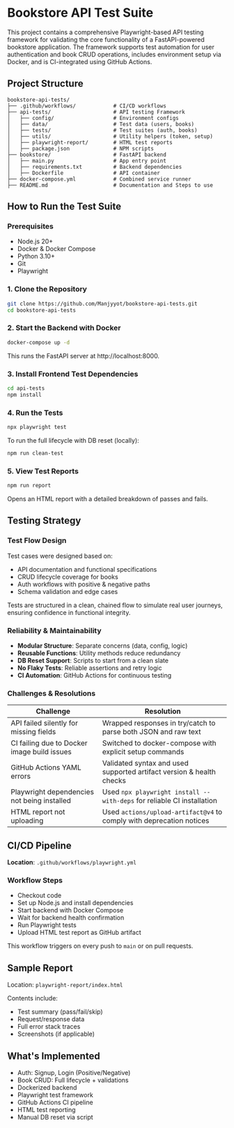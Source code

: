 # Bookstore API Test Suite

This project contains a comprehensive Playwright-based API testing framework for validating the core functionality of a FastAPI-powered bookstore application. The framework supports test automation for user authentication and book CRUD operations, includes environment setup via Docker, and is CI-integrated using GitHub Actions.

## Project Structure

```
bookstore-api-tests/
├── .github/workflows/            # CI/CD workflows
├── api-tests/                    # API testing Framework
│   ├── config/                   # Environment configs
│   ├── data/                     # Test data (users, books)
│   ├── tests/                    # Test suites (auth, books)
│   ├── utils/                    # Utility helpers (token, setup)
│   ├── playwright-report/        # HTML test reports
│   ├── package.json              # NPM scripts
├── bookstore/                    # FastAPI backend
│   ├── main.py                   # App entry point
│   ├── requirements.txt          # Backend dependencies
│   ├── Dockerfile                # API container
├── docker-compose.yml            # Combined service runner
├── README.md                     # Documentation and Steps to use
```

## How to Run the Test Suite

### Prerequisites

- Node.js 20+
- Docker & Docker Compose
- Python 3.10+
- Git
- Playwright

### 1. Clone the Repository

```bash
git clone https://github.com/Manjyyot/bookstore-api-tests.git
cd bookstore-api-tests
```

### 2. Start the Backend with Docker

```bash
docker-compose up -d
```

This runs the FastAPI server at http://localhost:8000.

### 3. Install Frontend Test Dependencies

```bash
cd api-tests
npm install
```

### 4. Run the Tests

```bash
npx playwright test
```

To run the full lifecycle with DB reset (locally):

```bash
npm run clean-test
```

### 5. View Test Reports

```bash
npm run report
```

Opens an HTML report with a detailed breakdown of passes and fails.

## Testing Strategy

### Test Flow Design

Test cases were designed based on:

- API documentation and functional specifications
- CRUD lifecycle coverage for books
- Auth workflows with positive & negative paths
- Schema validation and edge cases

Tests are structured in a clean, chained flow to simulate real user journeys, ensuring confidence in functional integrity.

### Reliability & Maintainability

- **Modular Structure**: Separate concerns (data, config, logic)
- **Reusable Functions**: Utility methods reduce redundancy
- **DB Reset Support**: Scripts to start from a clean slate
- **No Flaky Tests**: Reliable assertions and retry logic
- **CI Automation**: GitHub Actions for continuous testing

### Challenges & Resolutions

| Challenge | Resolution |
|----------|------------|
| API failed silently for missing fields | Wrapped responses in try/catch to parse both JSON and raw text |
| CI failing due to Docker image build issues | Switched to docker-compose with explicit setup commands |
| GitHub Actions YAML errors | Validated syntax and used supported artifact version & health checks |
| Playwright dependencies not being installed | Used `npx playwright install --with-deps` for reliable CI installation |
| HTML report not uploading | Used `actions/upload-artifact@v4` to comply with deprecation notices |

## CI/CD Pipeline

**Location**: `.github/workflows/playwright.yml`

### Workflow Steps

- Checkout code
- Set up Node.js and install dependencies
- Start backend with Docker Compose
- Wait for backend health confirmation
- Run Playwright tests
- Upload HTML test report as GitHub artifact

This workflow triggers on every push to `main` or on pull requests.

## Sample Report

Location: `playwright-report/index.html`

Contents include:

- Test summary (pass/fail/skip)
- Request/response data
- Full error stack traces
- Screenshots (if applicable)

## What's Implemented

- Auth: Signup, Login (Positive/Negative)
- Book CRUD: Full lifecycle + validations
- Dockerized backend
- Playwright test framework
- GitHub Actions CI pipeline
- HTML test reporting
- Manual DB reset via script
